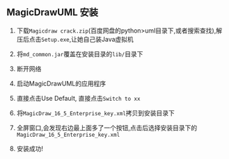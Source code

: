 ## MagicDrawUML 安装

1. 下载`Magicdraw crack.zip`(百度网盘的python>uml目录下,或者搜索查找),解压后点击`Setup.exe`,让她自己装Java虚拟机

2. 将`md_common.jar`覆盖在安装目录的`lib/`目录下

3. 断开网络

4. 启动MagicDrawUML的应用程序

5. 直接点击Use Default, 直接点击`Switch to xx`

6. 将`MagicDraw_16_5_Enterprise_key.xml`拷贝到安装目录下

7. 全屏窗口,会发现右边最上面多了一个按钮,点击后选择安装目录下的`MagicDraw_16_5_Enterprise_key.xml`

8. 安装成功!
